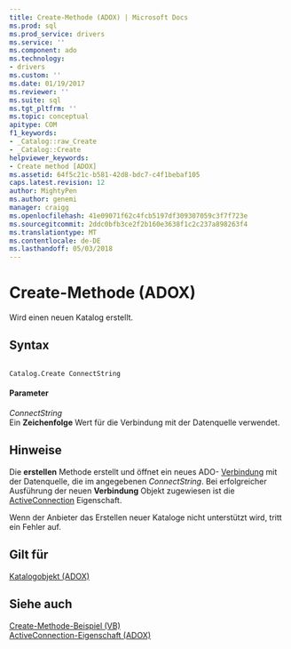 ```yaml
---
title: Create-Methode (ADOX) | Microsoft Docs
ms.prod: sql
ms.prod_service: drivers
ms.service: ''
ms.component: ado
ms.technology:
- drivers
ms.custom: ''
ms.date: 01/19/2017
ms.reviewer: ''
ms.suite: sql
ms.tgt_pltfrm: ''
ms.topic: conceptual
apitype: COM
f1_keywords:
- _Catalog::raw_Create
- _Catalog::Create
helpviewer_keywords:
- Create method [ADOX]
ms.assetid: 64f5c21c-b581-42d8-bdc7-c4f1bebaf105
caps.latest.revision: 12
author: MightyPen
ms.author: genemi
manager: craigg
ms.openlocfilehash: 41e09071f62c4fcb5197df309307059c3f7f723e
ms.sourcegitcommit: 2ddc0bfb3ce2f2b160e3638f1c2c237a898263f4
ms.translationtype: MT
ms.contentlocale: de-DE
ms.lasthandoff: 05/03/2018
---
```

# <a name="create-method-adox"></a>Create-Methode (ADOX)
Wird einen neuen Katalog erstellt.  
  
## <a name="syntax"></a>Syntax  
  
```  
  
Catalog.Create ConnectString  
```  
  
#### <a name="parameters"></a>Parameter  
 *ConnectString*  
 Ein **Zeichenfolge** Wert für die Verbindung mit der Datenquelle verwendet.  
  
## <a name="remarks"></a>Hinweise  
 Die **erstellen** Methode erstellt und öffnet ein neues ADO- [Verbindung](../../../ado/reference/ado-api/connection-object-ado.md) mit der Datenquelle, die im angegebenen *ConnectString*. Bei erfolgreicher Ausführung der neuen **Verbindung** Objekt zugewiesen ist die [ActiveConnection](../../../ado/reference/adox-api/activeconnection-property-adox.md) Eigenschaft.  
  
 Wenn der Anbieter das Erstellen neuer Kataloge nicht unterstützt wird, tritt ein Fehler auf.  
  
## <a name="applies-to"></a>Gilt für  
 [Katalogobjekt (ADOX)](../../../ado/reference/adox-api/catalog-object-adox.md)  
  
## <a name="see-also"></a>Siehe auch  
 [Create-Methode-Beispiel (VB)](../../../ado/reference/adox-api/create-method-example-vb.md)   
 [ActiveConnection-Eigenschaft (ADOX)](../../../ado/reference/adox-api/activeconnection-property-adox.md)
